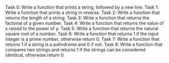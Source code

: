 Task 0: Write a function that prints a string, followed by a new line.
Task 1: Write a function that prints a string in reverse.
Task 2: Write a function that returns the length of a string.
Task 3: Write a function that returns the factorial of a given number.
Task 4: Write a function that returns the value of x raised to the power of y.
Task 5: Write a function that returns the natural square root of a number.
Task 6: Write a function that returns 1 if the input integer is a prime number, otherwise return 0.
Task 7: Write a function that returns 1 if a string is a palindrome and 0 if not.
Task 8: Write a function that compares two strings and returns 1 if the strings can be considered identical, otherwise return 0.
